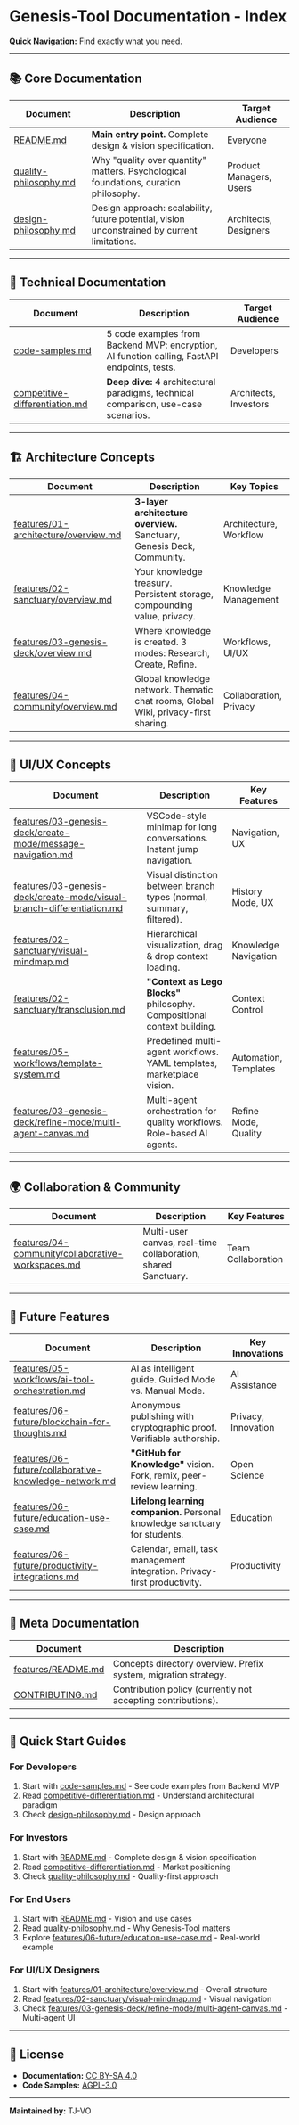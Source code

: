 # Genesis-Tool Documentation - Index

**Quick Navigation:** Find exactly what you need.

---

## 📚 Core Documentation

| Document | Description | Target Audience |
|----------|-------------|-----------------|
| [README.md](README.md) | **Main entry point.** Complete design & vision specification. | Everyone |
| [quality-philosophy.md](quality-philosophy.md) | Why "quality over quantity" matters. Psychological foundations, curation philosophy. | Product Managers, Users |
| [design-philosophy.md](design-philosophy.md) | Design approach: scalability, future potential, vision unconstrained by current limitations. | Architects, Designers |

---

## 🔧 Technical Documentation

| Document | Description | Target Audience |
|----------|-------------|-----------------|
| [code-samples.md](code-samples.md) | 5 code examples from Backend MVP: encryption, AI function calling, FastAPI endpoints, tests. | Developers |
| [competitive-differentiation.md](competitive-differentiation.md) | **Deep dive:** 4 architectural paradigms, technical comparison, use-case scenarios. | Architects, Investors |

---

## 🏗️ Architecture Concepts

| Document | Description | Key Topics |
|----------|-------------|------------|
| [features/01-architecture/overview.md](features/01-architecture/overview.md) | **3-layer architecture overview.** Sanctuary, Genesis Deck, Community. | Architecture, Workflow |
| [features/02-sanctuary/overview.md](features/02-sanctuary/overview.md) | Your knowledge treasury. Persistent storage, compounding value, privacy. | Knowledge Management |
| [features/03-genesis-deck/overview.md](features/03-genesis-deck/overview.md) | Where knowledge is created. 3 modes: Research, Create, Refine. | Workflows, UI/UX |
| [features/04-community/overview.md](features/04-community/overview.md) | Global knowledge network. Thematic chat rooms, Global Wiki, privacy-first sharing. | Collaboration, Privacy |

---

## 🎨 UI/UX Concepts

| Document | Description | Key Features |
|----------|-------------|--------------|
| [features/03-genesis-deck/create-mode/message-navigation.md](features/03-genesis-deck/create-mode/message-navigation.md) | VSCode-style minimap for long conversations. Instant jump navigation. | Navigation, UX |
| [features/03-genesis-deck/create-mode/visual-branch-differentiation.md](features/03-genesis-deck/create-mode/visual-branch-differentiation.md) | Visual distinction between branch types (normal, summary, filtered). | History Mode, UX |
| [features/02-sanctuary/visual-mindmap.md](features/02-sanctuary/visual-mindmap.md) | Hierarchical visualization, drag & drop context loading. | Knowledge Navigation |
| [features/02-sanctuary/transclusion.md](features/02-sanctuary/transclusion.md) | **"Context as Lego Blocks"** philosophy. Compositional context building. | Context Control |
| [features/05-workflows/template-system.md](features/05-workflows/template-system.md) | Predefined multi-agent workflows. YAML templates, marketplace vision. | Automation, Templates |
| [features/03-genesis-deck/refine-mode/multi-agent-canvas.md](features/03-genesis-deck/refine-mode/multi-agent-canvas.md) | Multi-agent orchestration for quality workflows. Role-based AI agents. | Refine Mode, Quality |

---

## 🌍 Collaboration & Community

| Document | Description | Key Features |
|----------|-------------|--------------|
| [features/04-community/collaborative-workspaces.md](features/04-community/collaborative-workspaces.md) | Multi-user canvas, real-time collaboration, shared Sanctuary. | Team Collaboration |

---

## 🔮 Future Features

| Document | Description | Key Innovations |
|----------|-------------|-----------------|
| [features/05-workflows/ai-tool-orchestration.md](features/05-workflows/ai-tool-orchestration.md) | AI as intelligent guide. Guided Mode vs. Manual Mode. | AI Assistance |
| [features/06-future/blockchain-for-thoughts.md](features/06-future/blockchain-for-thoughts.md) | Anonymous publishing with cryptographic proof. Verifiable authorship. | Privacy, Innovation |
| [features/06-future/collaborative-knowledge-network.md](features/06-future/collaborative-knowledge-network.md) | **"GitHub for Knowledge"** vision. Fork, remix, peer-review learning. | Open Science |
| [features/06-future/education-use-case.md](features/06-future/education-use-case.md) | **Lifelong learning companion.** Personal knowledge sanctuary for students. | Education |
| [features/06-future/productivity-integrations.md](features/06-future/productivity-integrations.md) | Calendar, email, task management integration. Privacy-first productivity. | Productivity |

---

## 📖 Meta Documentation

| Document | Description |
|----------|-------------|
| [features/README.md](features/README.md) | Concepts directory overview. Prefix system, migration strategy. |
| [CONTRIBUTING.md](CONTRIBUTING.md) | Contribution policy (currently not accepting contributions). |

---

## 🎯 Quick Start Guides

### For Developers
1. Start with [code-samples.md](code-samples.md) - See code examples from Backend MVP
2. Read [competitive-differentiation.md](competitive-differentiation.md) - Understand architectural paradigm
3. Check [design-philosophy.md](design-philosophy.md) - Design approach

### For Investors
1. Start with [README.md](README.md) - Complete design & vision specification
2. Read [competitive-differentiation.md](competitive-differentiation.md) - Market positioning
3. Check [quality-philosophy.md](quality-philosophy.md) - Quality-first approach

### For End Users
1. Start with [README.md](README.md) - Vision and use cases
2. Read [quality-philosophy.md](quality-philosophy.md) - Why Genesis-Tool matters
3. Explore [features/06-future/education-use-case.md](features/06-future/education-use-case.md) - Real-world example

### For UI/UX Designers
1. Start with [features/01-architecture/overview.md](features/01-architecture/overview.md) - Overall structure
2. Read [features/02-sanctuary/visual-mindmap.md](features/02-sanctuary/visual-mindmap.md) - Visual navigation
3. Check [features/03-genesis-deck/refine-mode/multi-agent-canvas.md](features/03-genesis-deck/refine-mode/multi-agent-canvas.md) - Multi-agent UI

---

## 📜 License

- **Documentation:** [CC BY-SA 4.0](LICENSE-DOCS)
- **Code Samples:** [AGPL-3.0](LICENSE)

---

**Maintained by:** TJ-VO

